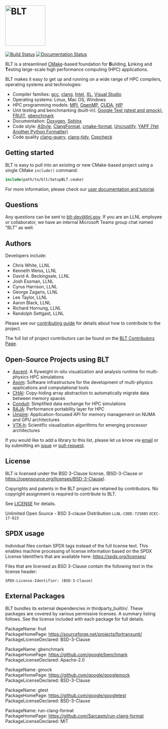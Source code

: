 # <img src="/share/blt/logo/blt_logo.png?raw=true" width="128" valign="middle" alt="BLT"/>

[![Build
Status](https://dev.azure.com/llnl-blt/blt/_apis/build/status/LLNL.blt?branchName=develop)](https://dev.azure.com/llnl-blt/blt/_build/latest?definitionId=1&branchName=develop)
[![Documentation Status](https://readthedocs.org/projects/llnl-blt/badge/?version=develop)](https://llnl-blt.readthedocs.io/en/develop/?badge=develop)

BLT is a streamlined [CMake](https://cmake.org)-based foundation for
<b>B</b>uilding, <b>L</b>inking and <b>T</b>esting large-scale high performance computing (HPC) applications.

BLT makes it easy to get up and running on a wide range of HPC compilers,
operating systems and technologies:
 * Compiler families:
      [gcc](https://gcc.gnu.org),
      [clang](https://clang.llvm.org),
      [Intel](https://software.intel.com/en-us/compilers),
      [XL](https://www.ibm.com/us-en/marketplace/ibm-c-and-c-plus-plus-compiler-family),
      [Visual Studio](https://visualstudio.microsoft.com/vs/features/cplusplus)
 * Operating systems:
      Linux,
      Mac OS,
      Windows
 * HPC programming models:
      [MPI](https://www.mpi-forum.org/),
      [OpenMP](https://www.openmp.org/),
      [CUDA](https://developer.nvidia.com/cuda-zone),
      [HIP](https://gpuopen.com/compute-product/hip-convert-cuda-to-portable-c-code)
 * Unit testing and benchmarking (built-in):
      [Google Test (gtest and gmock)](https://github.com/google/googletest),
      [FRUIT](https://sourceforge.net/projects/fortranxunit),
      [gbenchmark](https://github.com/google/benchmark)
 * Documentation:
      [Doxygen](http://www.doxygen.nl/),
      [Sphinx](http://www.sphinx-doc.org)
 * Code style:
      [AStyle](http://astyle.sourceforge.net),
      [ClangFormat](https://clang.llvm.org/docs/ClangFormat.html),
      [cmake-format](https://github.com/cheshirekow/cmake_format),
      [Uncrustify](http://uncrustify.sourceforge.net),
      [YAPF (Yet Another Python Formatter)](https://github.com/google/yapf)
 * Code quality
      [clang-query](http://clang.llvm.org/docs/LibASTMatchers.html),
      [clang-tidy](https://clang.llvm.org/extra/clang-tidy),
      [Cppcheck](http://cppcheck.sourceforge.net)


Getting started
---------------

BLT is easy to pull into an existing or new CMake-based project using a single CMake `include()` command:

  ```cmake
  include(path/to/blt/SetupBLT.cmake)
  ```

For more information, please check our [user documentation and tutorial](https://llnl-blt.readthedocs.io).

Questions
---------

Any questions can be sent to blt-dev@llnl.gov.  If you are an LLNL employee or collaborator, we have an
internal Microsoft Teams group chat named "BLT" as well.

Authors
-------

Developers include:

 * Chris White, LLNL
 * Kenneth Weiss, LLNL
 * David A. Beckingsale, LLNL
 * Josh Essman, LLNL
 * Cyrus Harrison, LLNL
 * George Zagaris, LLNL
 * Lee Taylor, LLNL
 * Aaron Black, LLNL
 * Richard Hornung, LLNL
 * Randolph Settgast, LLNL

Please see our [contributing guide](https://github.com/LLNL/blt/blob/develop/CONTRIBUTING.md)
for details about how to contribute to the project.

The full list of project contributors can be found on the
[BLT Contributors Page](https://github.com/LLNL/BLT/graphs/contributors).

Open-Source Projects using BLT
------------------------------

 * [Ascent](https://github.com/Alpine-DAV/ascent): A flyweight in-situ visualization and analysis runtime for multi-physics HPC simulations
 * [Axom](https://github.com/LLNL/axom): Software infrastructure for the development of multi-physics applications and computational tools
 * [CHAI](https://github.com/LLNL/CHAI): Copy-hiding array abstraction to automatically migrate data between memory spaces
 * [Conduit](https://github.com/LLNL/conduit): Simplified data exchange for HPC simulations
 * [RAJA](https://github.com/LLNL/raja): Performance portability layer for HPC
 * [Umpire](https://github.com/LLNL/Umpire): Application-focused API for memory management on NUMA and GPU architectures
 * [VTK-h](https://github.com/Alpine-DAV/vtk-h): Scientific visualization algorithms for emerging processor architectures

If you would like to add a library to this list, please let us know via [email](mailto:blt-dev@llnl.gov)
or by submitting an [issue](https://github.com/LLNL/blt/issues) or [pull-request](https://github.com/LLNL/blt/pulls).

License
-------

BLT is licensed under the BSD 3-Clause license,
(BSD-3-Clause or https://opensource.org/licenses/BSD-3-Clause).

Copyrights and patents in the BLT project are retained by contributors.
No copyright assignment is required to contribute to BLT.

See [LICENSE](./LICENSE) for details.

Unlimited Open Source - BSD 3-clause Distribution
`LLNL-CODE-725085`  `OCEC-17-023`

SPDX usage
------------

Individual files contain SPDX tags instead of the full license text.
This enables machine processing of license information based on the SPDX
License Identifiers that are available here: https://spdx.org/licenses/

Files that are licensed as BSD 3-Clause contain the following
text in the license header:

    SPDX-License-Identifier: (BSD-3-Clause)

External Packages
-------------------
BLT bundles its external dependencies in thirdparty_builtin/.  These
packages are covered by various permissive licenses.  A summary listing
follows.  See the license included with each package for full details.

[//]: # (Note: The spaces at the end of each line below add line breaks)

PackageName: fruit  
PackageHomePage: https://sourceforge.net/projects/fortranxunit/  
PackageLicenseDeclared: BSD-3-Clause  

PackageName: gbenchmark  
PackageHomePage: https://github.com/google/benchmark  
PackageLicenseDeclared: Apache-2.0  

PackageName: gmock  
PackageHomePage: https://github.com/google/googlemock  
PackageLicenseDeclared: BSD-3-Clause  

PackageName: gtest  
PackageHomePage: https://github.com/google/googletest  
PackageLicenseDeclared: BSD-3-Clause  

PackageName: run-clang-format  
PackageHomePage: https://github.com/Sarcasm/run-clang-format  
PackageLicenseDeclared: MIT  
